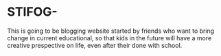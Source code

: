 # STIFOG-
This is going to be blogging website started by friends who want to bring change in current educational, so that kids in the future will have a more creative prespective on life, even after their done with school.
